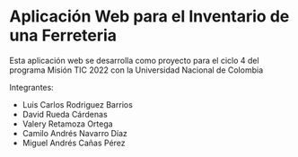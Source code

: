 # Aplicación Web para el Inventario de una Ferreteria

Esta aplicación web se desarrolla como proyecto para el ciclo 4 del programa Misión TIC 2022 con la Universidad Nacional de Colombia

Integrantes:
- Luis Carlos Rodriguez Barrios
- David Rueda Cárdenas
- Valery Retamoza Ortega
- Camilo Andrés Navarro Díaz
- Miguel Andrés Cañas Pérez

